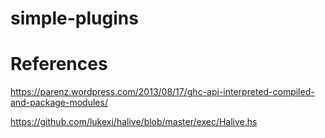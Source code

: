 # simple-plugins

# References

<https://parenz.wordpress.com/2013/08/17/ghc-api-interpreted-compiled-and-package-modules/>

<https://github.com/lukexi/halive/blob/master/exec/Halive.hs>

